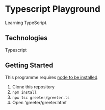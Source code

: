 # Typescript Playground

Learning TypeScript.

## Technologies

Typescript

## Getting Started

This programme requires [node to be installed](https://nodejs.org/en/download/).

1. Clone this repository
2. `npm install` 
3. `npx tsc greeter/greeter.ts`
4. Open 'greeter/greeter.html'
